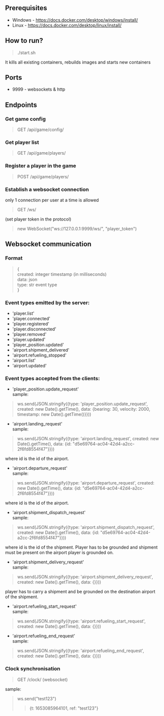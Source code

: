 ## Prerequisites

- Windows - https://docs.docker.com/desktop/windows/install/
- Linux - https://docs.docker.com/desktop/linux/install/ 

## How to run?

> ./start.sh
>
It kills all existing containers, rebuilds images and starts new containers

## Ports
* 9999 - websockets & http

## Endpoints

### Get game config
> GET /api/game/config/

### Get player list
> GET /api/game/players/

### Register a player in the game
> POST /api/game/players/

### Establish a websocket connection 
only 1 connection per user at a time is allowed
> GET /ws/

(set player token in the protocol)
> new WebSocket("ws://127.0.0.1:9999/ws/", "player_token")

## Websocket communication

### Format
> {<br>
> created: integer timestamp (in milliseconds)<br>
> data: json<br>
> type: str event type<br>
> }

### Event types emitted by the server:
* 'player.list'
* 'player.connected'
* 'player.registered'
* 'player.disconnected'
* 'player.removed'
* 'player.updated'
* 'player_position.updated'
* 'airport.shipment_delivered'
* 'airport.refueling_stopped'
* 'airport.list'
* 'airport.updated'

### Event types accepted from the clients:
* 'player_position.update_request'<br>
sample:
> ws.send(JSON.stringify({type: 'player_position.update_request', created: new Date().getTime(), data: {bearing: 30, velocity: 2000, timestamp: new Date().getTime()}}))

* 'airport.landing_request'<br>
sample:
> ws.send(JSON.stringify({type: 'airport.landing_request', created: new Date().getTime(), data: {id: "d5e69764-ac04-42d4-a2cc-2f6fd8554f47"}}))

where id is the id of the airport.

* 'airport.departure_request'<br>
sample:
> ws.send(JSON.stringify({type: 'airport.departure_request', created: new Date().getTime(), data: {id: "d5e69764-ac04-42d4-a2cc-2f6fd8554f47"}}))

where id is the id of the airport.


* 'airport.shipment_dispatch_request'<br>
sample:
> ws.send(JSON.stringify({type: 'airport.shipment_dispatch_request', created: new Date().getTime(), data: {id: "d5e69764-ac04-42d4-a2cc-2f6fd8554f47"}}))

where id is the id of the shipment. Player has to be grounded and shipment must be present on the airport player is grounded on.


* 'airport.shipment_delivery_request'<br>
sample:
> ws.send(JSON.stringify({type: 'airport.shipment_delivery_request', created: new Date().getTime(), data: {}}))

player has to carry a shipment and be grounded on the destination airport of the shipment.


* 'airport.refueling_start_request'<br>
sample:
> ws.send(JSON.stringify({type: 'airport.refueling_start_request', created: new Date().getTime(), data: {}}))


* 'airport.refueling_end_request'<br>
sample:
> ws.send(JSON.stringify({type: 'airport.refueling_end_request', created: new Date().getTime(), data: {}}))


### Clock synchronisation
> GET /clock/ (websocket)

sample:
> ws.send("test123")
> > {t: 1653085964101, ref: "test123"}
